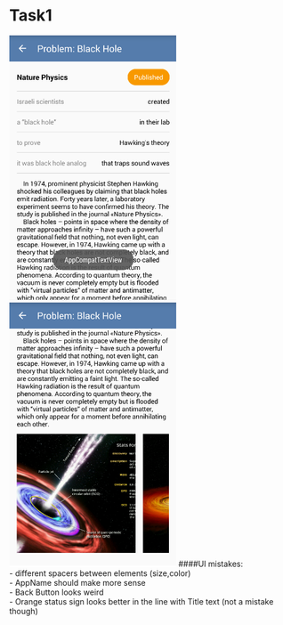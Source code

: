 # Task1

<img src="./screenshots/screen1.png" width="300">   <img src="./screenshots/screem2.png" width="300">
####UI mistakes:
  <br /> - different spacers between elements (size,color)
  <br /> - AppName should make more sense
  <br /> - Back Button looks weird
  <br /> - Orange status sign looks better in the line with Title text (not a mistake though)
